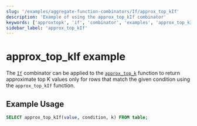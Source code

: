 ```yaml
---
slug: '/examples/aggregate-function-combinators/If/approx_top_kIf'
description: 'Example of using the approx_top_kIf combinator'
keywords: ['approxtopk', 'if', 'combinator', 'examples', 'approx_top_kIf']
sidebar_label: 'approx_top_kIf'
---
```


# approx_top_kIf example

The [`If`](/sql-reference/aggregate-functions/combinators#-if) combinator can be applied to the [`approx_top_k`](/sql-reference/aggregate-functions/reference/approxtopk) function to return approximate top K values only for rows that match the given condition using the `approx_top_kIf` function.

## Example Usage

```sql
SELECT approx_top_kIf(value, condition, k) FROM table;
``` 